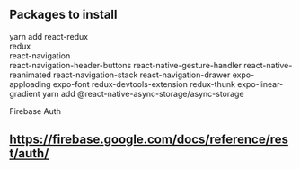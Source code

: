 ## Packages to install

yarn add
react-redux  
redux  
react-navigation  
react-navigation-header-buttons
react-native-gesture-handler
react-native-reanimated
react-navigation-stack
react-navigation-drawer
expo-apploading
expo-font
redux-devtools-extension
redux-thunk
expo-linear-gradient
yarn add @react-native-async-storage/async-storage

Firebase Auth

## https://firebase.google.com/docs/reference/rest/auth/
